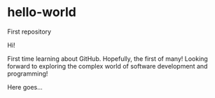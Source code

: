 # hello-world
First repository

Hi!

First time learning about GitHub. Hopefully, the first of many! Looking forward to exploring the complex world of software development and programming!

Here goes...
